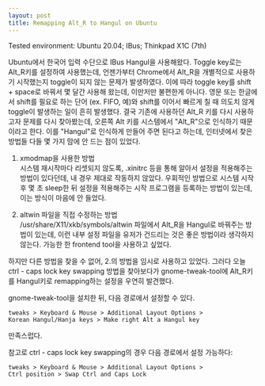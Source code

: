 ```yaml
---
layout:	post
title: Remapping Alt_R to Hangul on Ubuntu
---
```


Tested environment: Ubuntu 20.04; IBus; Thinkpad X1C (7th)

Ubuntu에서 한국어 입력 수단으로 IBus Hangul을 사용해왔다.
Toggle key로는 Alt_R키를 설정하여 사용했는데, 언젠가부터 Chrome에서 Alt_R을
개별적으로 사용하기 시작했는지 toggle이 되지 않는 문제가 발생하였다.
이에 따라 toggle key를 shift + space로 바꿔서 몇 달간 사용해 왔는데,
이만저만 불편한게 아니다.
영문 또는 한글에서 shift를 필요로 하는 단어 (ex. FIFO, 예)와 shift를 이어서
빠르게 칠 때 의도치 않게 toggle이 발생하는 일이 흔히 발생했다.
결국 기존에 사용하던 Alt_R 키를 다시 사용하고자 문제를 다시 찾아봤는데,
오른쪽 Alt 키를 시스템에서 "Alt_R"으로 인식하기 때문이라고 한다.
이를 "Hangul"로 인식하게 만들어 주면 된다고 하는데, 인터넷에서 찾은 방법들
다들 몇 가지 맘에 안 드는 점이 있었다.

1. xmodmap을 사용한 방법  
시스템 재시작마다 리셋되지 않도록, .xinitrc 등을 통해 알아서 설정을 적용해주는
방법이 있다던데, 내 경우 제대로 작동하지 않았다.
우회적인 방법으로 시스템 시작 후 몇 초 sleep한 뒤 설정을 적용해주는
시작 프로그램을 등록하는 방법이 있는데, 이는 방식이 마음에 안 들었다.

2. altwin 파일을 직접 수정하는 방법  
/usr/share/X11/xkb/symbols/altwin 파일에서 Alt_R을 Hangul로 바꿔주는 방법이
있는데, 이런 내부 설정 파일을 유저가 건드리는 것은 좋은 방법이라
생각하지 않는다.
가능한 한 frontend tool을 사용하고 싶었다.

하지만 다른 방법을 찾을 수 없어, 2.의 방법을 임시로 사용하고 있었다.
그러다 오늘 ctrl - caps lock key swapping 방법을 찾아보다가
gnome-tweak-tool에 Alt_R키를 Hangul키로 remapping하는 설정을 우연히 발견했다.

gnome-tweak-tool을 설치한 뒤, 다음 경로에서 설정할 수 있다.
```
tweaks > Keyboard & Mouse > Additional Layout Options >
Korean Hangul/Hanja keys > Make right Alt a Hangul key
```

만족스럽다.

참고로 ctrl - caps lock key swapping의 경우 다음 경로에서 설정 가능하다:
```
tweaks > Keyboard & Mouse > Additional Layout Options >
Ctrl position > Swap Ctrl and Caps Lock
```

